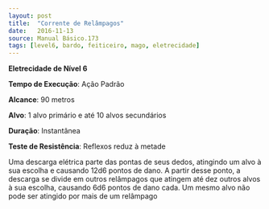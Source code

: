 ```yaml
---
layout: post
title:  "Corrente de Relâmpagos"
date:   2016-11-13
source: Manual Básico.173
tags: [level6, bardo, feiticeiro, mago, eletrecidade]
---
```


**Eletrecidade de Nível 6**

**Tempo de Execução**: Ação Padrão

**Alcance**: 90 metros

**Alvo**: 1 alvo primário e até 10 alvos secundários

**Duração**: Instantânea

**Teste de Resistência**: Reflexos reduz à metade

Uma descarga elétrica parte das pontas de seus dedos, atingindo um alvo à sua escolha e causando 12d6 pontos de dano. A partir desse ponto, a descarga se divide em outros relâmpagos que atingem até dez outros alvos à sua escolha, causando 6d6 pontos de dano cada. 
Um mesmo alvo não pode ser atingido por mais de um relâmpago